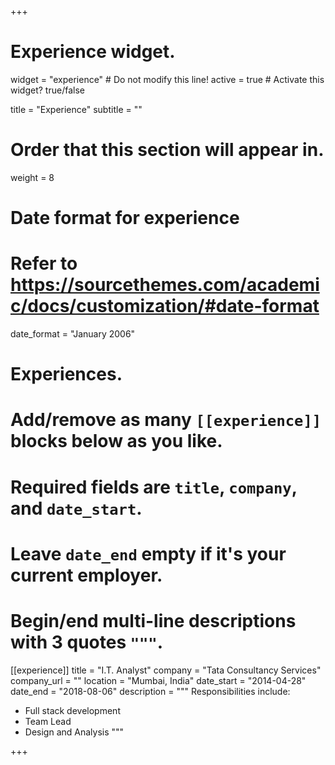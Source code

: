 +++
# Experience widget.
widget = "experience"  # Do not modify this line!
active = true  # Activate this widget? true/false

title = "Experience"
subtitle = ""

# Order that this section will appear in.
weight = 8

# Date format for experience
#   Refer to https://sourcethemes.com/academic/docs/customization/#date-format
date_format = "January 2006"

# Experiences.
#   Add/remove as many `[[experience]]` blocks below as you like.
#   Required fields are `title`, `company`, and `date_start`.
#   Leave `date_end` empty if it's your current employer.
#   Begin/end multi-line descriptions with 3 quotes `"""`.
[[experience]]
  title = "I.T. Analyst"
  company = "Tata Consultancy Services"
  company_url = ""
  location = "Mumbai, India"
  date_start = "2014-04-28"
  date_end = "2018-08-06"
  description = """
  Responsibilities include:
  
  * Full stack development
  * Team Lead
  * Design and Analysis
  """

+++
